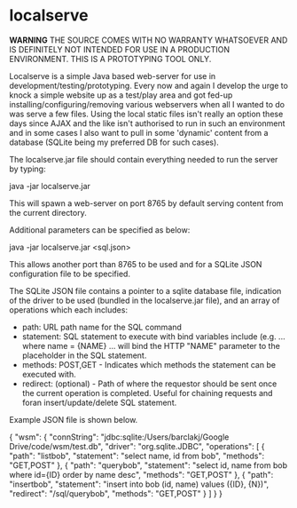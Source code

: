 localserve
==========

**WARNING** THE SOURCE COMES WITH NO WARRANTY WHATSOEVER AND IS DEFINITELY NOT INTENDED FOR USE IN A PRODUCTION ENVIRONMENT.
THIS IS A PROTOTYPING TOOL ONLY.

Localserve is a simple Java based web-server for use in development/testing/prototyping. Every now and again I develop 
the urge to knock a simple website up as a test/play area and got fed-up installing/configuring/removing various 
webservers when all I wanted to do was serve a few files. Using the local static files isn't really an option these days
since AJAX and the like isn't authorised to run in such an environment and in some cases I also want to pull in some
'dynamic' content from a database (SQLite being my preferred DB for such cases).

The localserve.jar file should contain everything needed to run the server by typing:

java -jar localserve.jar

This will spawn a web-server on port 8765 by default serving content from the current directory.

Additional parameters can be specified as below:

java -jar localserve.jar <port> <sql.json>

This allows another port than 8765 to be used and for a SQLite JSON configuration file to be specified.

The SQLite JSON file contains a pointer to a sqlite database file, indication of the driver to be used (bundled in the 
localserve.jar file), and an array of operations which each includes:

* path: URL path name for the SQL command
* statement: SQL statement to execute with bind variables include (e.g. ... where name = {NAME} ... will bind the HTTP 
"NAME" parameter to the placeholder in the SQL statement.
* methods: POST,GET - Indicates which methods the statement can be executed with.
* redirect: (optional) - Path of where the requestor should be sent once the current operation is completed. 
Useful for chaining requests and foran insert/update/delete SQL statement.

Example JSON file is shown below.

{
    "wsm":  {
        "connString": "jdbc:sqlite:/Users/barclakj/Google Drive/code/wsm/test.db",
        "driver": "org.sqlite.JDBC",
        "operations": [
            { "path": "listbob", "statement": "select name, id from bob", "methods": "GET,POST" },
            { "path": "querybob", "statement": "select id, name from bob where id={ID} order by name desc", "methods": "GET,POST" },
            { "path": "insertbob", "statement": "insert into bob (id, name) values ({ID}, {N})", "redirect": "/sql/querybob", "methods": "GET,POST" }
         ]
    }
}


